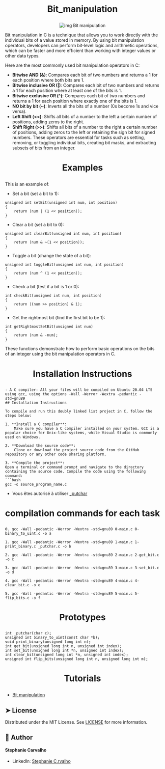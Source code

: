 # <p align="center">Bit_manipulation</p>

<p align="center">
  <img src="https://i0.wp.com/thecleverprogrammer.com/wp-content/uploads/2020/11/Bit-Manipulation-in-C-Programming-Language.png?fit=1280%2C720&ssl=1" alt="img Bit manipulation" />
</p>

Bit manipulation in C is a technique that allows you to work directly with the individual bits of a value stored in memory. By using bit manipulation operators, developers can perform bit-level logic and arithmetic operations, which can be faster and more efficient than working with integer values or other data types.

Here are the most commonly used bit manipulation operators in C:

- **Bitwise AND (&)**: Compares each bit of two numbers and returns a 1 for each position where both bits are 1.
- **Bitwise inclusive OR (|)**: Compares each bit of two numbers and returns a 1 for each position where at least one of the bits is 1.
- **Bitwise exclusive OR (^)**: Compares each bit of two numbers and returns a 1 for each position where exactly one of the bits is 1.
- **NO bit by bit (~)**: Inverts all the bits of a number (0s become 1s and vice versa).
- **Left Shift (<<)**: Shifts all bits of a number to the left a certain number of positions, adding zeros to the right.
- **Shift Right (>>)**: Shifts all bits of a number to the right a certain number of positions, adding zeros to the left or retaining the sign bit for signed numbers.
These operators are essential for tasks such as setting, removing, or toggling individual bits, creating bit masks, and extracting subsets of bits from an integer.

# <p align="center">Examples</p>

This is an example of:

- Set a bit (set a bit to 1):

```
unsigned int setBit(unsigned int num, int position)
{
	return (num | (1 << position));
}

```
- Clear a bit (set a bit to 0):

```
unsigned int clearBit(unsigned int num, int position)
{
	return (num & ~(1 << position));
}

```
- Toggle a bit (change the state of a bit):

```
unsigned int toggleBit(unsigned int num, int position)
{
	return (num ^ (1 << position));
}

```
- Check a bit (test if a bit is 1 or 0):

```
int checkBit(unsigned int num, int position)
{
	return ((num >> position) & 1);
}

```
- Get the rightmost bit (find the first bit to be 1):
```
int getRightmostSetBit(unsigned int num)
{
	return (num & -num);
}

```
These functions demonstrate how to perform basic operations on the bits of an integer using the bit manipulation operators in C.

# <p align="center">Installation Instructions</p>
```
- A C compiler: All your files will be compiled on Ubuntu 20.04 LTS using gcc, using the options -Wall -Werror -Wextra -pedantic -std=gnu89
## Installation Instructions

To compile and run this doubly linked list project in C, follow the steps below:

1. **Install a C compiler**:
    Make sure you have a C compiler installed on your system. GCC is a popular choice for Unix-like systems, while Visual Studio is commonly used on Windows.

2. **Download the source code**:
    Clone or download the project source code from the GitHub repository or any other code sharing platform.

3. **Compile the project**:
Open a terminal or command prompt and navigate to the directory containing the source code. Compile the code using the following command:
```bash
gcc -o source_program_name.c
```
- Vous êtes autorisé à utiliser [_putchar](https://github.com/hs-hq/_putchar.c/blob/main/_putchar.c)

# <p align="center">compilation commands for each task</p>

```
0. gcc -Wall -pedantic -Werror -Wextra -std=gnu89 0-main.c 0-binary_to_uint.c -o a
```

```
1. gcc -Wall -pedantic -Werror -Wextra -std=gnu89 1-main.c 1-print_binary.c _putchar.c -o b
```

```
2. gcc -Wall -pedantic -Werror -Wextra -std=gnu89 2-main.c 2-get_bit.c -o c
```

```
3. gcc -Wall -pedantic -Werror -Wextra -std=gnu89 3-main.c 3-set_bit.c -o d
```

```
4. gcc -Wall -pedantic -Werror -Wextra -std=gnu89 4-main.c 4-clear_bit.c -o e
```

```
5. gcc -Wall -pedantic -Werror -Wextra -std=gnu89 5-main.c 5-flip_bits.c -o f
```
# <p align="center">Prototypes</p>
```
int _putchar(char c);
unsigned int binary_to_uint(const char *b);
void print_binary(unsigned long int n);
int get_bit(unsigned long int n, unsigned int index);
int set_bit(unsigned long int *n, unsigned int index);
int clear_bit(unsigned long int *n, unsigned int index);
unsigned int flip_bits(unsigned long int n, unsigned long int m);
```

# <p align="center">Tutorials</p>

- [Bit manipulation](https://www.youtube.com/watch?v=glYr5m0Q0eA&ab_channel=CodingOverflow)

## ➤ License
Distributed under the MIT License.
See [LICENSE](https://www.holbertonschool.fr/) for more information.


## 🙇 Author
#### Stephanie Carvalho
- LinkedIn: [Stephanie C.rvalho](https://www.linkedin.com/in/stephanie-c-35582a13a/)
